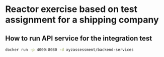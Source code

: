 # Reactor exercise based on test assignment for a shipping company

## How to run API service for the integration test
```bash
docker run -p 4000:8080 -d xyzassessment/backend-services
```
